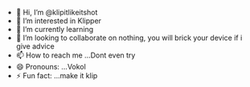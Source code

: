 - 👋 Hi, I’m @klipitlikeitshot
- 👀 I’m interested in Klipper
- 🌱 I’m currently learning 
- 💞️ I’m looking to collaborate on nothing, you will brick your device if i give advice
- 📫 How to reach me ...Dont even try
- 😄 Pronouns: ...Vokol
- ⚡ Fun fact: ...make it klip

<!---
klipitlikeitshot/klipitlikeitshot is a ✨ special ✨ repository because its `README.md` (this file) appears on your GitHub profile.
You can click the Preview link to take a look at your changes.
--->
